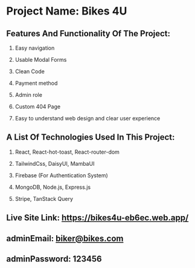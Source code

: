 # Project Name: Bikes 4U


## Features And Functionality Of The Project:

1. Easy navigation 

2. Usable Modal Forms

3. Clean Code

4. Payment method

5. Admin role

6. Custom 404 Page

7. Easy to understand web design and clear user experience


## A List Of Technologies Used In This Project:

1. React, React-hot-toast, React-router-dom

2. TailwindCss, DaisyUI, MambaUI

3. Firebase (For Authentication System)

4. MongoDB, Node.js, Express.js

5. Stripe, TanStack Query


## Live Site Link: https://bikes4u-eb6ec.web.app/

## adminEmail: biker@bikes.com

## adminPassword: 123456